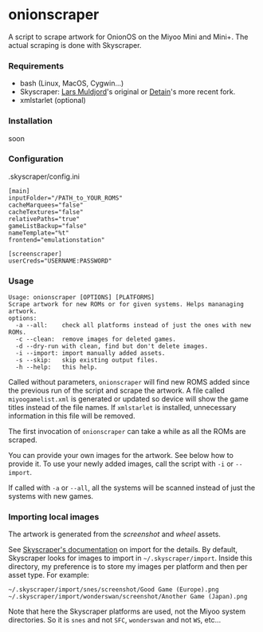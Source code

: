 # onionscraper
A script to scrape artwork for OnionOS on the Miyoo Mini and Mini+. The actual scraping is done with Skyscraper.

### Requirements
- bash (Linux, MacOS, Cygwin...)
- Skyscraper: [Lars Muldjord](https://github.com/muldjord/skyscraper)'s original or [Detain](https://github.com/detain/skyscraper)'s more recent fork.
- xmlstarlet (optional)

### Installation
soon

### Configuration
.skyscraper/config.ini
```
[main]
inputFolder="/PATH_to_YOUR_ROMS"
cacheMarquees="false"
cacheTextures="false"
relativePaths="true"
gameListBackup="false"
nameTemplate="%t"
frontend="emulationstation"

[screenscraper]
userCreds="USERNAME:PASSWORD"
```

### Usage
```
Usage: onionscraper [OPTIONS] [PLATFORMS]
Scrape artwork for new ROMs or for given systems. Helps mananaging artwork.
options:
  -a --all:    check all platforms instead of just the ones with new ROMs.
  -c --clean:  remove images for deleted games.
  -d --dry-run with clean, find but don't delete images.
  -i --import: import manually added assets.
  -s --skip:   skip existing output files.
  -h --help:   this help.
```

Called without parameters, `onionscraper` will find new ROMS added since the previous run of the script
and scrape the artwork. A file called `miyoogamelist.xml` is generated or updated so device will show the game
titles instead of the file names. If `xmlstarlet` is installed, unnecessary information in this file 
will be removed.

The first invocation of `onionscraper` can take a while as all the ROMs are scraped.

You can provide your own images for the artwork. See below how to provide it. To use your newly added images, call the script with `-i` or `--import`.

If called with `-a` or `--all`, all the systems will be scanned instead of just the systems with new games.


### Importing local images
The artwork is generated from the *screenshot* and *wheel* assets.

See [Skyscraper's documentation](https://github.com/muldjord/skyscraper/blob/master/docs/IMPORT.md) on import for the details. By default, Skyscraper looks for images to import in `~/.skyscraper/import`.
Inside this directory, my preference is to store my images per platform and then per asset type. For example:
```
~/.skyscraper/import/snes/screenshot/Good Game (Europe).png
~/.skyscraper/import/wonderswan/screenshot/Another Game (Japan).png
```
Note that here the Skyscraper platforms are used, not the Miyoo system directories. So it is `snes` and not `SFC`, `wonderswan` and not `WS`, etc...
